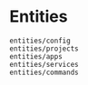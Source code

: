 # Entities

```{toctree}
entities/config
entities/projects
entities/apps
entities/services
entities/commands
```
